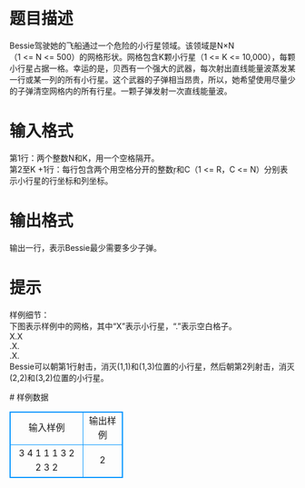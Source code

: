 # 

 
 # 题目描述 
<p>Bessie驾驶她的飞船通过一个危险的小行星领域。该领域是N&times;N（1&nbsp;&lt;=&nbsp;N&nbsp;&lt;=&nbsp;500）的网格形状。网格包含K颗小行星（1&nbsp;&lt;=&nbsp;K&nbsp;&lt;=&nbsp;10,000），每颗小行星占据一格。幸运的是，贝西有一个强大的武器，每次射出直线能量波蒸发某一行或某一列的所有小行星。这个武器的子弹相当昂贵，所以，她希望使用尽量少的子弹清空网格内的所有行星。一颗子弹发射一次直线能量波。</p> 

 
 # 输入格式 
<p>第1行：两个整数N和K，用一个空格隔开。<br />
第2至K&nbsp;+1行：每行包含两个用空格分开的整数ŗ和C（1&nbsp;&lt;=&nbsp;R，C&nbsp;&lt;=&nbsp;N）分别表示小行星的行坐标和列坐标。</p> 

 
 # 输出格式 
<p>输出一行，表示Bessie最少需要多少子弹。</p> 

 
 # 提示 
<p>样例细节：<br />
下图表示样例中的网格，其中&ldquo;X&rdquo;表示小行星，&ldquo;.&rdquo;表示空白格子。<br />
X.X<br />
.X.<br />
.X.<br />
Bessie可以朝第1行射击，消灭(1,1)和(1,3)位置的小行星，然后朝第2列射击，消灭(2,2)和(3,2)位置的小行星。</p> 
# 样例数据
<style>
        table,table tr th, table tr td { border:1px solid #0094ff; }
        table { width: 200px; min-height: 25px; line-height: 25px; text-align: center; border-collapse: collapse;}   
    </style>
<table>
	<tr>
		<td>输入样例</td>
		<td>输出样例</td>
	</tr>
<tr><td>3 4
1 1
1 3
2 2
3 2
</td><td>2</td></tr></table>
